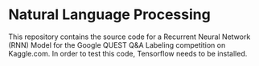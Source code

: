 # Natural Language Processing 

This repository contains the source code for a Recurrent Neural Network (RNN) Model for the Google QUEST Q&A Labeling competition on Kaggle.com. In order to test this code, Tensorflow needs to be installed.
